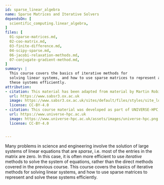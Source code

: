```yaml
---
id: sparse_linear_algebra
name: Sparse Matrices and Iterative Solvers
dependsOn: [
  scientific_computing.linear_algebra,
]
files: [
  01-sparse-matrices.md,
  02-coo-matrix.md,
  03-finite-difference.md,
  04-scipy-sparse.md,
  06-jacobi-relaxation-methods.md,
  07-conjugate-gradient-method.md,
]
summary: |
  This course covers the basics of iterative methods for
  solving linear systems, and how to use sparse matrices to represent and solve
  these systems efficiently.
attribution: 
- citation: This material has been adapted from material by Martin Robinson from the "Scientific Computing" module of the SABS R³ Center for Doctoral Training.
  url: https://www.sabsr3.ox.ac.uk
  image: https://www.sabsr3.ox.ac.uk/sites/default/files/styles/site_logo/public/styles/site_logo/public/sabsr3/site-logo/sabs_r3_cdt_logo_v3_111x109.png
  license: CC-BY-4.0
- citation: This course material was developed as part of UNIVERSE-HPC, which is funded through the SPF ExCALIBUR programme under grant number EP/W035731/1 
  url: https://www.universe-hpc.ac.uk
  image: https://www.universe-hpc.ac.uk/assets/images/universe-hpc.png
  license: CC-BY-4.0


---
```


Many problems in science and engineering involve the solution of large systems
of linear equations that are *sparse*, i.e. most of the entries in the matrix
are zero. In this case, it is often more efficient to use *iterative* methods
to solve the system of equations, rather than the direct methods covered in
the previous course. This course covers the basics of iterative methods for
solving linear systems, and how to use sparse matrices to represent and solve
these systems efficiently.
